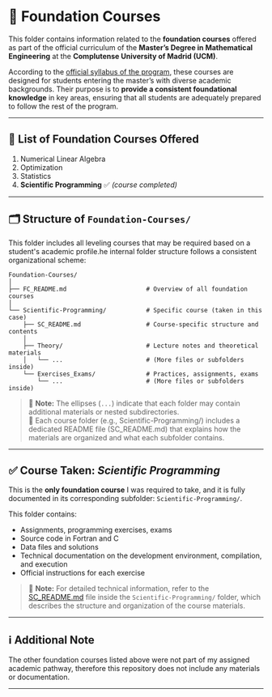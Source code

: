 # 🧩 Foundation Courses  

This folder contains information related to the **foundation courses** offered as part of the official curriculum of the **Master’s Degree in Mathematical Engineering** at the **Complutense University of Madrid (UCM)**.

According to the [official syllabus of the program](https://www.ucm.es/estudios/master-ingenieriamatematica-plan), these courses are designed for students entering the master’s with diverse academic backgrounds. Their purpose is to **provide a consistent foundational knowledge** in key areas, ensuring that all students are adequately prepared to follow the rest of the program.

---

## 📘 List of Foundation Courses Offered

1. Numerical Linear Algebra  
2. Optimization  
3. Statistics  
4. **Scientific Programming** ✅ *(course completed)*

---

## 🗂️ Structure of `Foundation-Courses/`

This folder includes all leveling courses that may be required based on a student's academic profile.he internal folder structure follows a consistent organizational scheme: 

```plaintext
Foundation-Courses/
│
├── FC_README.md                      # Overview of all foundation courses
│
└── Scientific-Programming/           # Specific course (taken in this case)
    ├── SC_README.md                  # Course-specific structure and contents
    │
    ├── Theory/                       # Lecture notes and theoretical materials
    │   └── ...                       # (More files or subfolders inside)
    └── Exercises_Exams/              # Practices, assignments, exams
        └── ...                       # (More files or subfolders inside)
```

> 📌 **Note:** The ellipses (`...`) indicate that each folder may contain additional materials or nested subdirectories.  
> 📄 Each course folder (e.g., Scientific-Programming/) includes a dedicated README file (SC_README.md) that explains how the materials are organized and what each subfolder contains.

---

## ✅ Course Taken: *Scientific Programming*

This is the **only foundation course** I was required to take, and it is fully documented in its corresponding subfolder: `Scientific-Programming/`.

This folder contains:

- Assignments, programming exercises, exams 
- Source code in Fortran and C  
- Data files and solutions  
- Technical documentation on the development environment, compilation, and execution  
- Official instructions for each exercise

> 📌 **Note:** For detailed technical information, refer to the [SC_README.md](./Scientific-Programming/SP_README.md) file inside the `Scientific-Programming/` folder, which describes the structure and organization of the course materials.

---

## ℹ️ Additional Note

The other foundation courses listed above were not part of my assigned academic pathway, therefore this repository does not include any materials or documentation. 

---


